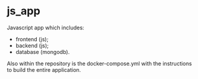 # js_app
Javascript app which includes:

* frontend (js);
* backend (js);
* database (mongodb).

Also within the repository is the docker-compose.yml with the instructions to build the entire application.

